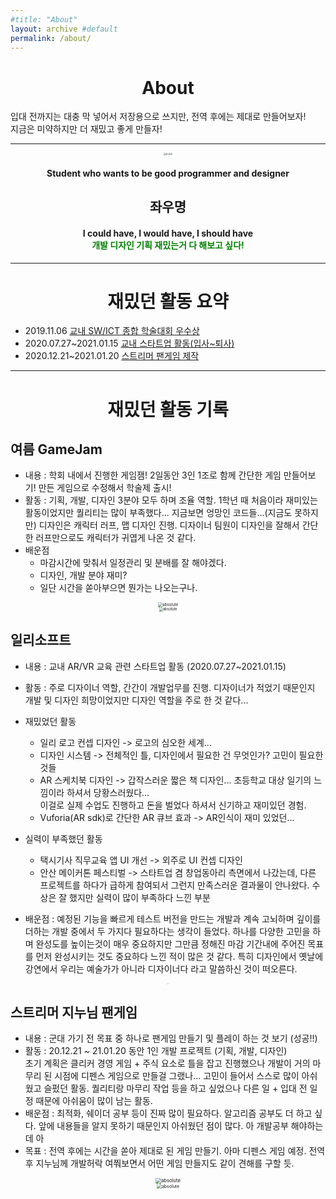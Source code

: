 ```yaml
---
#title: "About"
layout: archive #default
permalink: /about/
---
```


<center> <h1>About</h1></center>

입대 전까지는 대충 막 넣어서 저장용으로 쓰지만, 전역 후에는 제대로 만들어보자!
<br>지금은 미약하지만 더 재밌고 좋게 만들자!

---
<center><img data-action="zoom" src='{{ "assets/images/portrait_Sketch.png" | relative_url }}' alt='absolute' style="zoom:20%;"></center>

<center> <h4>Student who wants to be good programmer and designer</h4> </center>



<center> <h2>좌우명</h2> </center>

<center> <h4>I could have, I would have, I should have<br><span style="color:green">개발 디자인 기획 재밌는거 다 해보고 싶다!</span></h4> </center>

---



<center> <h1>재밌던 활동 요약</h1></center>

+ 2019.11.06 [교내 SW/ICT 종합 학술대회 우수상](#여름-gamejam) 
+ 2020.07.27~2021.01.15 [교내 스타트업 활동(입사~퇴사)](#일리소프트)
+ 2020.12.21~2021.01.20 [스트리머 팬게임 제작](#스트리머-지누님-팬게임)

---



<center> <h1>재밌던 활동 기록</h1></center>



## 여름 GameJam
+ 내용 : 학회 내에서 진행한 게임잼! 2일동안 3인 1조로 함께 간단한 게임 만들어보기!  만든 게임으로 수정해서 학술제 출시!  
+ 활동 : 기획, 개발, 디자인 3분야 모두 하며 조율 역할. 1학년 때 처음이라 재미있는 활동이었지만 퀄리티는 많이 부족했다... 지금보면 엉망인 코드들...(지금도 못하지만) 디자인은 캐릭터 러프, 맵 디자인 진행. 디자이너 팀원이 디자인을 잘해서 간단한 러프만으로도 캐릭터가 귀엽게 나온 것 같다. 
+ 배운점
	+ 마감시간에 맞춰서 일정관리 및 분배를 잘 해야겠다.
	+ 디자인, 개발 분야 재미?
	+ 일단 시간을 쏟아부으면 뭔가는 나오는구나.

<center><img data-action="zoom" src='{{ "assets/images/aboutImg/SWICT_CharDesign.png" | relative_url }}' alt='absolute' style="zoom:45%;"></center>
<center><img data-action="zoom" src='{{ "assets/images/aboutImg/SWICTEnding.jpg" | relative_url }}' alt='absolute' style="zoom:40%;"></center>   


## 일리소프트
+ 내용 : 교내 AR/VR 교육 관련 스타트업 활동 (2020.07.27~2021.01.15)
+ 활동 : 주로 디자이너 역할, 간간이 개발업무를 진행. 디자이너가 적었기 때문인지 개발 및 디자인 희망이었지만 디자인 역할을 주로 한 것 같다...
+ 재밌었던 활동 
  + 일리 로고 컨셉 디자인 -> 로고의 심오한 세계...  
  + 디자인 시스템 -> 전체적인 틀, 디자인에서 필요한 건 무엇인가? 고민이 필요한 것들
  + AR 스케치북 디자인 -> 갑작스러운 짧은 책 디자인... 초등학교 대상 일기의 느낌이라 하셔서 당황스러웠다...<br>이걸로 실제 수업도 진행하고 돈을 벌었다 하셔서 신기하고 재미있던 경험.
  + Vuforia(AR sdk)로 간단한 AR 큐브 효과 -> AR인식이 재미 있었던...
+ 실력이 부족했던 활동
  +  택시기사 직무교육 앱 UI 개선 -> 외주로 UI 컨셉 디자인
  +  안산 메이커톤 페스티벌 -> 스타트업 겸 창업동아리 측면에서 나갔는데, 다른 프로젝트를 하다가 급하게 참여되서 그런지 만족스러운 결과물이 안나왔다. 수상은 잘 했지만 실력이 많이 부족하다 느낀 부분

+ 배운점 : 예정된 기능을 빠르게 테스트 버전을 만드는 개발과 계속 고뇌하며 깊이를 더하는 개발 중에서 두 가지다 필요하다는 생각이 들었다. 하나를 다양한 고민을 하며 완성도를 높이는것이 매우 중요하지만 그만큼 정해진 마감 기간내에 주어진 목표를 먼저 완성시키는 것도 중요하다 느낀 적이 많은 것 같다. 특히 디자인에서 옛날에 강연에서 우리는 예술가가 아니라 디자이너다 라고 말씀하신 것이 떠오른다.
<center><img data-action="zoom" src='{{ "assets/images/aboutImg/illi_logo.png" | relative_url }}' alt='absolute' style="zoom:5%;"></center>   


## 스트리머 지누님 팬게임

+ 내용 : 군대 가기 전 목표 중 하나로 팬게임 만들기 및 플레이 하는 것 보기 (성공!!)
+ 활동 : 20.12.21 ~ 21.01.20 동안 1인 개발 프로젝트 (기획, 개발, 디자인)<br>초기 계획은 클리커 경영 게임 + 주식 요소로 틀을 잡고 진행했으나 개발이 거의 마무리 된 시점에 디펜스 게임으로 만들걸 그랬나... 고민이 들어서 스스로 많이 아쉬웠고 슬펐던 활동. 퀄리티랑 마무리 작업 등을 하고 싶었으나 다른 일 + 입대 전 일정 때문에 아쉬움이 많이 남는 활동.
+ 배운점 : 최적화, 쉐이더 공부 등이 진짜 많이 필요하다. 알고리즘 공부도 더 하고 싶다. 앞에 내용들을 알지 못하기 때문인지 아쉬웠던 점이 많다. 아 개발공부 해야하는데 아 
+ 목표 : 전역 후에는 시간을 쏟아 제대로 된 게임 만들기. 아마 디펜스 게임 예정. 전역 후 지누님께 개발허락 여쭤보면서 어떤 게임 만들지도 같이 견해를 구할 듯.
<center><img data-action="zoom" src='{{ "assets/images/aboutImg/J1NU_FanGame2.png" | relative_url }}' alt='absolute' style="zoom:55%;"></center>   
<center><img data-action="zoom" src='{{ "assets/images/aboutImg/J1NUFanGame1.jpg" | relative_url }}' alt='absolute' style="zoom:50%;"></center>   
